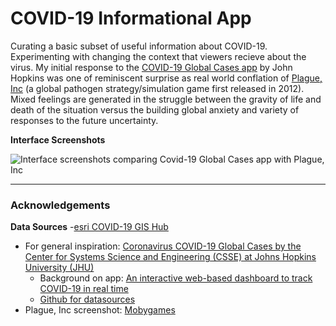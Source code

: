 # COVID-19 Informational App

Curating a basic subset of useful information about COVID-19. Experimenting with changing the context that viewers recieve about the virus. My initial response to the [COVID-19 Global Cases app](https://www.arcgis.com/apps/opsdashboard/index.html) by John Hopkins was one of reminiscent surprise as real world conflation of [Plague, Inc](https://www.ndemiccreations.com/en/22-plague-inc) (a global pathogen strategy/simulation game first released in 2012). Mixed feelings are generated in the struggle between the gravity of life and death of the situation versus the building global anxiety and variety of responses to the future uncertainty.

**Interface Screenshots**

![Interface screenshots comparing Covid-19 Global Cases app with Plague, Inc](https://raw.githubusercontent.com/Studiobear/core/apps/covid/static/covid19-screenshots.jpg)

---

### Acknowledgements

**Data Sources** -[esri COVID-19 GIS Hub](https://coronavirus-disasterresponse.hub.arcgis.com/)

- For general inspiration: [Coronavirus COVID-19 Global Cases by the Center for Systems Science and Engineering (CSSE) at Johns Hopkins University (JHU)](https://www.arcgis.com/apps/opsdashboard/index.html)
  - Background on app: [An interactive web-based dashboard to track COVID-19 in real time](<https://www.thelancet.com/journals/laninf/article/PIIS1473-3099(20)30120-1/fulltext>)
  - [Github for datasources](https://github.com/CSSEGISandData/COVID-19)
- Plague, Inc screenshot: [Mobygames](https://www.mobygames.com/game/windows-phone/plague-inc/screenshots/gameShotId,945108/)
